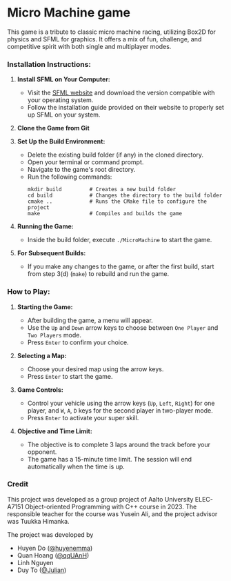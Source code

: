 # Micro Machine game

This game is a tribute to classic micro machine racing, utilizing Box2D for physics and SFML for graphics. It offers a mix of fun, challenge, and competitive spirit with both single and multiplayer modes.

### Installation Instructions:

1. **Install SFML on Your Computer:**
   - Visit the [SFML website](https://www.sfml-dev.org/download.php) and download the version compatible with your operating system.
   - Follow the installation guide provided on their website to properly set up SFML on your system.

2. **Clone the Game from Git**

3. **Set Up the Build Environment:**
   - Delete the existing build folder (if any) in the cloned directory.
   - Open your terminal or command prompt.
   - Navigate to the game's root directory.
   - Run the following commands:
     ```
     mkdir build         # Creates a new build folder
     cd build            # Changes the directory to the build folder
     cmake ..            # Runs the CMake file to configure the project
     make                # Compiles and builds the game
     ```

4. **Running the Game:**
   - Inside the build folder, execute `./MicroMachine` to start the game.

5. **For Subsequent Builds:**
   - If you make any changes to the game, or after the first build, start from step 3(d) (`make`) to rebuild and run the game.

### How to Play:

1. **Starting the Game:**
   - After building the game, a menu will appear.
   - Use the `Up` and `Down` arrow keys to choose between `One Player` and `Two Players` mode.
   - Press `Enter` to confirm your choice.

2. **Selecting a Map:**
   - Choose your desired map using the arrow keys.
   - Press `Enter` to start the game.

3. **Game Controls:**
   - Control your vehicle using the arrow keys (`Up`, `Left`, `Right`) for one player, and `W`, `A`, `D` keys for the second player in two-player mode.
   - Press `Enter` to activate your super skill.

4. **Objective and Time Limit:**
   - The objective is to complete 3 laps around the track before your opponent.
   - The game has a 15-minute time limit. The session will end automatically when the time is up.

### Credit

This project was developed as a group project of Aalto University ELEC-A7151 Object-oriented Programming with C++ course in 2023. The responsible teacher for the course was Yusein Ali, and the project advisor was Tuukka Himanka.

The project was developed by

- Huyen Do ([@huyenemma](https://github.com/huyenemma))
- Quan Hoang ([@qqUAnH](https://github.com/qqUAnH))
- Linh Nguyen 
- Duy To ([@Julian](https://github.com/ponyo19))
